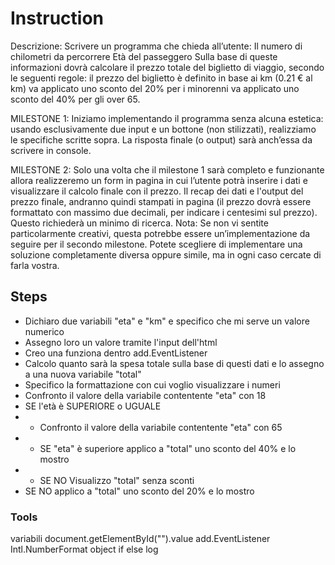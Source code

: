 # Instruction
Descrizione:
Scrivere un programma che chieda all’utente:
Il numero di chilometri da percorrere
Età del passeggero Sulla base di queste informazioni dovrà calcolare il prezzo totale del biglietto di viaggio, secondo le seguenti regole:
il prezzo del biglietto è definito in base ai km (0.21 € al km)
va applicato uno sconto del 20% per i minorenni
va applicato uno sconto del 40% per gli over 65.

MILESTONE 1:
Iniziamo implementando il programma senza alcuna estetica: usando esclusivamente due input e un bottone (non stilizzati), realizziamo le specifiche scritte sopra. La risposta finale (o output) sarà anch’essa da scrivere in console.

MILESTONE 2:
Solo una volta che il milestone 1 sarà completo e funzionante allora realizzeremo un form in pagina in cui l’utente potrà inserire i dati e visualizzare il calcolo finale con il prezzo. Il recap dei dati e l'output del prezzo finale, andranno quindi stampati in pagina (il prezzo dovrà essere formattato con massimo due decimali, per indicare i centesimi sul prezzo). Questo richiederà un minimo di ricerca.
Nota: Se non vi sentite particolarmente creativi, questa potrebbe essere un’implementazione da seguire per il secondo milestone. Potete scegliere di implementare una soluzione completamente diversa oppure simile, ma in ogni caso cercate di farla vostra.


## Steps
- Dichiaro due variabili "eta" e "km" e specifico che mi serve un valore numerico
- Assegno loro un valore tramite l'input dell'html
- Creo una funziona dentro add.EventListener
- Calcolo quanto sarà la spesa totale sulla base di questi dati e lo assegno a una nuova variabile "total"
- Specifico la formattazione con cui voglio visualizzare i numeri
- Confronto il valore della variabile contentente "eta" con 18
- SE l'età è SUPERIORE o UGUALE
- - Confronto il valore della variabile contentente "eta" con 65
- - SE "eta" è superiore applico a "total" uno sconto del 40% e lo mostro
- - SE NO Visualizzo "total" senza sconti
- SE NO applico a "total" uno sconto del 20% e lo mostro



### Tools
variabili
document.getElementById("").value
add.EventListener
Intl.NumberFormat object
if else
log